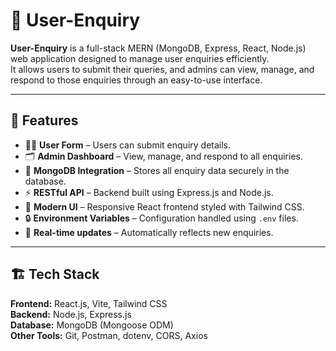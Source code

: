 # 🧾 User-Enquiry

**User-Enquiry** is a full-stack MERN (MongoDB, Express, React, Node.js) web application designed to manage user enquiries efficiently.  
It allows users to submit their queries, and admins can view, manage, and respond to those enquiries through an easy-to-use interface.

---

## 🚀 Features

- 🧍‍♂️ **User Form** – Users can submit enquiry details.
- 🗂️ **Admin Dashboard** – View, manage, and respond to all enquiries.
- 💾 **MongoDB Integration** – Stores all enquiry data securely in the database.
- ⚡ **RESTful API** – Backend built using Express.js and Node.js.
- 🎨 **Modern UI** – Responsive React frontend styled with Tailwind CSS.
- 🔒 **Environment Variables** – Configuration handled using `.env` files.
- 🔁 **Real-time updates** – Automatically reflects new enquiries.

---

## 🏗️ Tech Stack

**Frontend:** React.js, Vite, Tailwind CSS  
**Backend:** Node.js, Express.js  
**Database:** MongoDB (Mongoose ODM)  
**Other Tools:** Git, Postman, dotenv, CORS, Axios  



